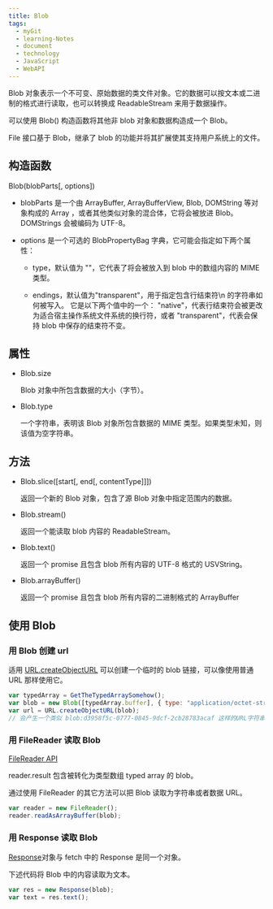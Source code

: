 ```yaml
---
title: Blob
tags:
  - myGit
  - learning-Notes
  - document
  - technology
  - JavaScript
  - WebAPI
---
```


Blob 对象表示一个不可变、原始数据的类文件对象。它的数据可以按文本或二进制的格式进行读取，也可以转换成 ReadableStream 来用于数据操作。

可以使用 Blob() 构造函数将其他非 blob 对象和数据构造成一个 Blob。

File 接口基于 Blob，继承了 blob 的功能并将其扩展使其支持用户系统上的文件。

## 构造函数

Blob(blobParts[, options])

- blobParts 是一个由 ArrayBuffer, ArrayBufferView, Blob, DOMString 等对象构成的 Array ，或者其他类似对象的混合体，它将会被放进 Blob。DOMStrings 会被编码为 UTF-8。

- options 是一个可选的 BlobPropertyBag 字典，它可能会指定如下两个属性：

  - type，默认值为 ""，它代表了将会被放入到 blob 中的数组内容的 MIME 类型。

  - endings，默认值为"transparent"，用于指定包含行结束符\n 的字符串如何被写入。 它是以下两个值中的一个： "native"，代表行结束符会被更改为适合宿主操作系统文件系统的换行符，或者 "transparent"，代表会保持 blob 中保存的结束符不变。

## 属性

- Blob.size

  Blob 对象中所包含数据的大小（字节）。

- Blob.type

  一个字符串，表明该 Blob 对象所包含数据的 MIME 类型。如果类型未知，则该值为空字符串。

## 方法

- Blob.slice([start[, end[, contentType]]])

  返回一个新的 Blob 对象，包含了源 Blob 对象中指定范围内的数据。

- Blob.stream()

  返回一个能读取 blob 内容的 ReadableStream。

- Blob.text()

  返回一个 promise 且包含 blob 所有内容的 UTF-8 格式的 USVString。

- Blob.arrayBuffer()

  返回一个 promise 且包含 blob 所有内容的二进制格式的 ArrayBuffer

## 使用 Blob

### 用 Blob 创建 url

适用 [URL.createObjectURL](/技术笔记/编程基础/编程语言/JavaScript/ECMAScript/URL?id=createobjecturlobject) 可以创建一个临时的 blob 链接，可以像使用普通 URL 那样使用它。

```js
var typedArray = GetTheTypedArraySomehow();
var blob = new Blob([typedArray.buffer], { type: "application/octet-stream" }); // 传入一个合适的 MIME 类型
var url = URL.createObjectURL(blob);
// 会产生一个类似 blob:d3958f5c-0777-0845-9dcf-2cb28783acaf 这样的URL字符串
```

### 用 FileReader 读取 Blob

[FileReader API](技术笔记/编程基础/编程语言/JavaScript/ECMAScript/FileReader)

reader.result 包含被转化为类型数组 typed array 的 blob。

通过使用 FileReader 的其它方法可以把 Blob 读取为字符串或者数据 URL。

```js
var reader = new FileReader();
reader.readAsArrayBuffer(blob);
```

### 用 Response 读取 Blob

[Response](/技术笔记/编程基础/编程语言/JavaScript/ECMAScript/fetch?id=response-对象)对象与 fetch 中的 Response 是同一个对象。

下述代码将 Blob 中的内容读取为文本。

```js
var res = new Response(blob);
var text = res.text();
```
